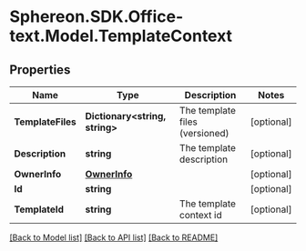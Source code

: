 # Sphereon.SDK.Office-text.Model.TemplateContext
## Properties

Name | Type | Description | Notes
------------ | ------------- | ------------- | -------------
**TemplateFiles** | **Dictionary&lt;string, string&gt;** | The template files (versioned) | [optional] 
**Description** | **string** | The template description | [optional] 
**OwnerInfo** | [**OwnerInfo**](OwnerInfo.md) |  | [optional] 
**Id** | **string** |  | [optional] 
**TemplateId** | **string** | The template context id | [optional] 

[[Back to Model list]](../README.md#documentation-for-models) [[Back to API list]](../README.md#documentation-for-api-endpoints) [[Back to README]](../README.md)

